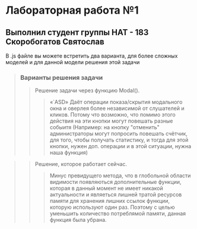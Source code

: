 # Лабораторная работа №1 
## Выполнил студент группы НАТ - 183 Скоробогатов Святослав 

В .js файле вы можете встретить два варианта, для более сложных моделей и для данной модели решения этой задачи 

> ### Варианты решения задачи 
>> Решение задачи через функцию Modal(). 
>>> «`ASD»
>>> Даёт операции показа/скрытия модального окна и оверлея более независимой от слушателей и кликов. Потому что возможно, что помимо этого действия на эти кнопки могут повешать разные собыитя (Например: на кнопку "отменить" администраторы могут попросить повешать счётчик, для того, чтобы получать статистику, и тогда для этой кнопки, нужен доп. операции и в этой ситуации, нужна наша функция)
 
>> Решение, которое работает сейчас.
>>> Минус превидущего метода, что в глобольной области видимости появляються дополнительные функции, которая в данный момент не имеет никакой актуальности и являеться лишней тратой ресурсов памяти для хранения лишних ссылок функции, которую используют один раз. Поэтому с целью уменьшить количество потреблямой памяти, данная функция была убрана.  



